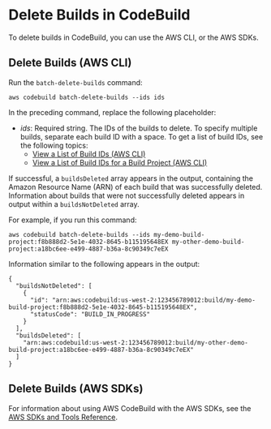 # Delete Builds in CodeBuild<a name="delete-builds"></a>

To delete builds in CodeBuild, you can use the AWS CLI, or the AWS SDKs\.

## Delete Builds \(AWS CLI\)<a name="delete-builds-cli"></a>

Run the `batch-delete-builds` command:

```
aws codebuild batch-delete-builds --ids ids
```

In the preceding command, replace the following placeholder:
+ *ids*: Required string\. The IDs of the builds to delete\. To specify multiple builds, separate each build ID with a space\. To get a list of build IDs, see the following topics:
  + [View a List of Build IDs \(AWS CLI\)](view-build-list.md#view-build-list-cli)
  + [View a List of Build IDs for a Build Project \(AWS CLI\)](view-builds-for-project.md#view-builds-for-project-cli)

If successful, a `buildsDeleted` array appears in the output, containing the Amazon Resource Name \(ARN\) of each build that was successfully deleted\. Information about builds that were not successfully deleted appears in output within a `buildsNotDeleted` array\.

For example, if you run this command:

```
aws codebuild batch-delete-builds --ids my-demo-build-project:f8b888d2-5e1e-4032-8645-b115195648EX my-other-demo-build-project:a18bc6ee-e499-4887-b36a-8c90349c7eEX
```

Information similar to the following appears in the output:

```
{
  "buildsNotDeleted": [
    {
      "id": "arn:aws:codebuild:us-west-2:123456789012:build/my-demo-build-project:f8b888d2-5e1e-4032-8645-b115195648EX", 
      "statusCode": "BUILD_IN_PROGRESS"
    }
  ], 
  "buildsDeleted": [
    "arn:aws:codebuild:us-west-2:123456789012:build/my-other-demo-build-project:a18bc6ee-e499-4887-b36a-8c90349c7eEX"
  ]
}
```

## Delete Builds \(AWS SDKs\)<a name="delete-builds-sdks"></a>

For information about using AWS CodeBuild with the AWS SDKs, see the [AWS SDKs and Tools Reference](sdk-ref.md)\.
